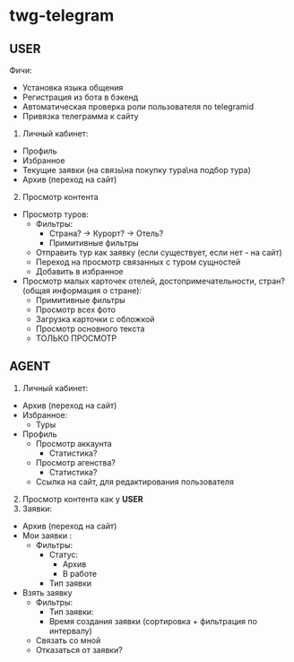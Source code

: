 # twg-telegram

## USER

Фичи:
- Установка языка общения
- Регистрация из бота в бэкенд
- Автоматическая проверка роли пользователя по telegramid
- Привязка телеграмма к сайту

1. Личный кабинет:
  - Профиль
  - Избранное
  - Текущие заявки (на связь\на покупку тура\на подбор тура)
  - Архив (переход на сайт)
2. Просмотр контента
  - Просмотр туров:
    - Фильтры:
      - Страна? -> Курорт? -> Отель?
      - Примитивные фильтры
    - Отправить тур как заявку (если существует, если нет - на сайт)
    - Переход на просмотр связанных с туром сущностей
    - Добавить в избранное
  - Просмотр малых карточек отелей, достопримечательности, стран? (общая информация о стране):
    - Примитивные фильтры
    - Просмотр всех фото
    - Загрузка карточки с обложкой
    - Просмотр основного текста
    - ТОЛЬКО ПРОСМОТР



## AGENT

1. Личный кабинет:
  - Архив (переход на сайт)
  - Избранное:
    - Туры
  - Профиль
    - Просмотр аккаунта
      - Статистика?
    - Просмотр агенства?
      - Статистика?
    - Ссылка на сайт, для редактирования пользователя
2. Просмотр контента как у **USER**
3. Заявки:
- Архив (переход на сайт)
- Мои заявки :
  - Фильтры:
    - Статус:
      - Архив
      - В работе
    - Тип заявки
- Взять заявку
  - Фильтры:
    - Тип заявки:
    - Время создания заявки (сортировка + фильтрация по интервалу)
  - Связать со мной
  - Отказаться от заявки?

























